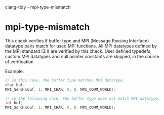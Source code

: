 clang-tidy - mpi-type-mismatch

</div>

# mpi-type-mismatch

This check verifies if buffer type and MPI (Message Passing Interface)
datatype pairs match for used MPI functions. All MPI datatypes defined
by the MPI standard (3.1) are verified by this check. User defined
typedefs, custom MPI datatypes and null pointer constants are skipped,
in the course of verification.

Example:

``` c++
// In this case, the buffer type matches MPI datatype.
char buf;
MPI_Send(&buf, 1, MPI_CHAR, 0, 0, MPI_COMM_WORLD);

// In the following case, the buffer type does not match MPI datatype.
int buf;
MPI_Send(&buf, 1, MPI_CHAR, 0, 0, MPI_COMM_WORLD);
```
